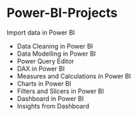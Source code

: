 # Power-BI-Projects
 Import data in Power BI
- Data Cleaning in Power BI
- Data Modelling in Power BI
- Power Query Editor
- DAX in Power BI
- Measures and Calculations in Power BI
- Charts in Power BI
- Filters and Slicers in Power BI
- Dashboard in Power BI 
- Insights from Dashboard 

